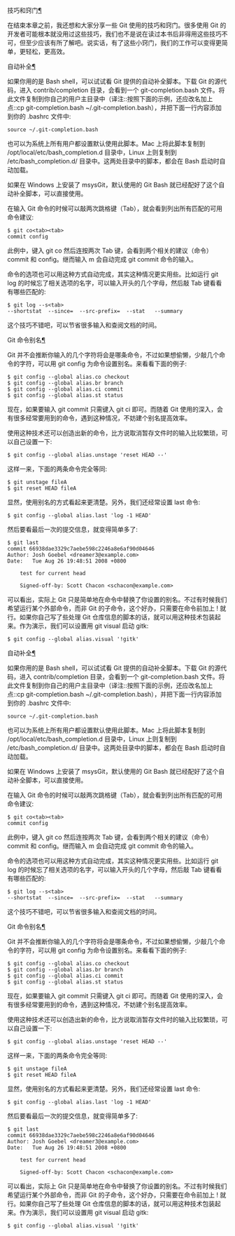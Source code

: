 
<span id="id1" ></span>
技巧和窍门[¶](#id1)

在结束本章之前，我还想和大家分享一些 Git 使用的技巧和窍门。很多使用 Git 的开发者可能根本就没用过这些技巧，我们也不是说在读过本书后非得用这些技巧不可，但至少应该有所了解吧。说实话，有了这些小窍门，我们的工作可以变得更简单，更轻松，更高效。


<span id="id2" ></span>
自动补全[¶](#id2)

如果你用的是 Bash shell，可以试试看 Git 提供的自动补全脚本。下载 Git 的源代码，进入 contrib/completion 目录，会看到一个 git-completion.bash 文件。将此文件复制到你自己的用户主目录中（译注::按照下面的示例，还应改名加上点::cp git-completion.bash ~/.git-completion.bash），并把下面一行内容添加到你的 .bashrc 文件中:




```
source ~/.git-completion.bash

```






也可以为系统上所有用户都设置默认使用此脚本。Mac 上将此脚本复制到 /opt/local/etc/bash_completion.d 目录中，Linux 上则复制到 /etc/bash_completion.d/ 目录中。这两处目录中的脚本，都会在 Bash 启动时自动加载。


如果在 Windows 上安装了 msysGit，默认使用的 Git Bash 就已经配好了这个自动补全脚本，可以直接使用。


在输入 Git 命令的时候可以敲两次跳格键（Tab），就会看到列出所有匹配的可用命令建议:




```
$ git co<tab><tab>
commit config

```






此例中，键入 git co 然后连按两次 Tab 键，会看到两个相关的建议（命令） commit 和 config。继而输入 m<tab> 会自动完成 git commit 命令的输入。


命令的选项也可以用这种方式自动完成，其实这种情况更实用些。比如运行 git log 的时候忘了相关选项的名字，可以输入开头的几个字母，然后敲 Tab 键看看有哪些匹配的:




```
$ git log --s<tab>
--shortstat  --since=  --src-prefix=  --stat   --summary

```






这个技巧不错吧，可以节省很多输入和查阅文档的时间。





<span id="git" ></span>
Git 命令别名[¶](#git)

Git 并不会推断你输入的几个字符将会是哪条命令，不过如果想偷懒，少敲几个命令的字符，可以用 git config 为命令设置别名。来看看下面的例子:




```
$ git config --global alias.co checkout
$ git config --global alias.br branch
$ git config --global alias.ci commit
$ git config --global alias.st status

```






现在，如果要输入 git commit 只需键入 git ci 即可。而随着 Git 使用的深入，会有很多经常要用到的命令，遇到这种情况，不妨建个别名提高效率。


使用这种技术还可以创造出新的命令，比方说取消暂存文件时的输入比较繁琐，可以自己设置一下:




```
$ git config --global alias.unstage 'reset HEAD --'

```






这样一来，下面的两条命令完全等同:




```
$ git unstage fileA
$ git reset HEAD fileA

```






显然，使用别名的方式看起来更清楚。另外，我们还经常设置 last 命令:




```
$ git config --global alias.last 'log -1 HEAD'

```






然后要看最后一次的提交信息，就变得简单多了:




```
$ git last
commit 66938dae3329c7aebe598c2246a8e6af90d04646
Author: Josh Goebel <dreamer3@example.com>
Date:   Tue Aug 26 19:48:51 2008 +0800

    test for current head

    Signed-off-by: Scott Chacon <schacon@example.com>

```






可以看出，实际上 Git 只是简单地在命令中替换了你设置的别名。不过有时候我们希望运行某个外部命令，而非 Git 的子命令，这个好办，只需要在命令前加上 ! 就行。如果你自己写了些处理 Git 仓库信息的脚本的话，就可以用这种技术包装起来。作为演示，我们可以设置用 git visual 启动 gitk:




```
$ git config --global alias.visual '!gitk'

```












<span id="id2" ></span>
自动补全[¶](#id2)

如果你用的是 Bash shell，可以试试看 Git 提供的自动补全脚本。下载 Git 的源代码，进入 contrib/completion 目录，会看到一个 git-completion.bash 文件。将此文件复制到你自己的用户主目录中（译注::按照下面的示例，还应改名加上点::cp git-completion.bash ~/.git-completion.bash），并把下面一行内容添加到你的 .bashrc 文件中:




```
source ~/.git-completion.bash

```






也可以为系统上所有用户都设置默认使用此脚本。Mac 上将此脚本复制到 /opt/local/etc/bash_completion.d 目录中，Linux 上则复制到 /etc/bash_completion.d/ 目录中。这两处目录中的脚本，都会在 Bash 启动时自动加载。


如果在 Windows 上安装了 msysGit，默认使用的 Git Bash 就已经配好了这个自动补全脚本，可以直接使用。


在输入 Git 命令的时候可以敲两次跳格键（Tab），就会看到列出所有匹配的可用命令建议:




```
$ git co<tab><tab>
commit config

```






此例中，键入 git co 然后连按两次 Tab 键，会看到两个相关的建议（命令） commit 和 config。继而输入 m<tab> 会自动完成 git commit 命令的输入。


命令的选项也可以用这种方式自动完成，其实这种情况更实用些。比如运行 git log 的时候忘了相关选项的名字，可以输入开头的几个字母，然后敲 Tab 键看看有哪些匹配的:




```
$ git log --s<tab>
--shortstat  --since=  --src-prefix=  --stat   --summary

```






这个技巧不错吧，可以节省很多输入和查阅文档的时间。





<span id="git" ></span>
Git 命令别名[¶](#git)

Git 并不会推断你输入的几个字符将会是哪条命令，不过如果想偷懒，少敲几个命令的字符，可以用 git config 为命令设置别名。来看看下面的例子:




```
$ git config --global alias.co checkout
$ git config --global alias.br branch
$ git config --global alias.ci commit
$ git config --global alias.st status

```






现在，如果要输入 git commit 只需键入 git ci 即可。而随着 Git 使用的深入，会有很多经常要用到的命令，遇到这种情况，不妨建个别名提高效率。


使用这种技术还可以创造出新的命令，比方说取消暂存文件时的输入比较繁琐，可以自己设置一下:




```
$ git config --global alias.unstage 'reset HEAD --'

```






这样一来，下面的两条命令完全等同:




```
$ git unstage fileA
$ git reset HEAD fileA

```






显然，使用别名的方式看起来更清楚。另外，我们还经常设置 last 命令:




```
$ git config --global alias.last 'log -1 HEAD'

```






然后要看最后一次的提交信息，就变得简单多了:




```
$ git last
commit 66938dae3329c7aebe598c2246a8e6af90d04646
Author: Josh Goebel <dreamer3@example.com>
Date:   Tue Aug 26 19:48:51 2008 +0800

    test for current head

    Signed-off-by: Scott Chacon <schacon@example.com>

```






可以看出，实际上 Git 只是简单地在命令中替换了你设置的别名。不过有时候我们希望运行某个外部命令，而非 Git 的子命令，这个好办，只需要在命令前加上 ! 就行。如果你自己写了些处理 Git 仓库信息的脚本的话，就可以用这种技术包装起来。作为演示，我们可以设置用 git visual 启动 gitk:




```
$ git config --global alias.visual '!gitk'

```









